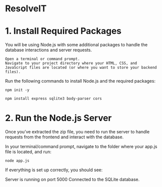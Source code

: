 # ResolveIT

# 1. Install Required Packages

You will be using Node.js with some additional packages to handle the database interactions and server requests.

    Open a terminal or command prompt.
    Navigate to your project directory where your HTML, CSS, and JavaScript files are located (or where you want to store your backend files).

Run the following commands to install Node.js and the required packages:

`npm init -y`

`npm install express sqlite3 body-parser cors`

# 2. Run the Node.js Server

Once you’ve extracted the zip file, you need to run the server to handle requests from the frontend and interact with the database.

In your terminal/command prompt, navigate to the folder where your app.js file is located, and run:

`node app.js`

If everything is set up correctly, you should see:

Server is running on port 5000
Connected to the SQLite database.
